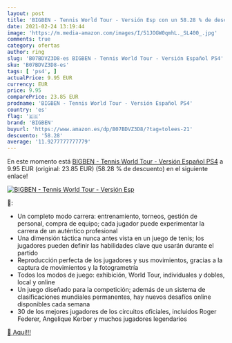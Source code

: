 ```yaml
---
layout: post
title: 'BIGBEN - Tennis World Tour - Versión Esp con un 58.28 % de descuento'
date: 2021-02-24 13:19:44
image: 'https://m.media-amazon.com/images/I/51JOGW0qmhL._SL400_.jpg'
comments: true
category: ofertas
author: ring
slug: 'B07BDVZ3D8-es BIGBEN - Tennis World Tour - Versión Español PS4'
sku: 'B07BDVZ3D8-es'
tags: [ 'ps4', ]
actualPrice: 9.95 EUR
currency: EUR
price: 9.95
comparePrice: 23.85 EUR
prodname: 'BIGBEN - Tennis World Tour - Versión Español PS4'
country: 'es'
flag: '🇪🇸'
brand: 'BIGBEN'
buyurl: 'https://www.amazon.es/dp/B07BDVZ3D8/?tag=tolees-21'
descuento: '58.28'
average: '11.9277777777779'
---
```


En este momento está [BIGBEN - Tennis World Tour - Versión Español PS4](https://www.amazon.es/dp/B07BDVZ3D8/?tag=tolees-21) a 9.95 EUR (original: 23.85 EUR) (58.28 %  de descuento) en el siguiente enlace!

[![BIGBEN - Tennis World Tour - Versión Esp](https://m.media-amazon.com/images/I/51JOGW0qmhL._SL400_.jpg)](https://www.amazon.es/dp/B07BDVZ3D8/?tag=tolees-21)

🔎:

- Un completo modo carrera: entrenamiento, torneos, gestión de personal, compra de equipo; cada jugador puede experimentar la carrera de un auténtico profesional
- Una dimensión táctica nunca antes vista en un juego de tenis; los jugadores pueden definir las habilidades clave que usarán durante el partido
- Reproducción perfecta de los jugadores y sus movimientos, gracias a la captura de movimientos y la fotogrametría
- Todos los modos de juego: exhibición, World Tour, individuales y dobles, local y online
- Un juego diseñado para la competición; además de un sistema de clasificaciones mundiales permanentes, hay nuevos desafíos online disponibles cada semana
- 30 de los mejores jugadores de los circuitos oficiales, incluidos Roger Federer, Angelique Kerber y muchos jugadores legendarios

[🛒 Aquí!!!](https://www.amazon.es/dp/B07BDVZ3D8/?tag=tolees-21)
